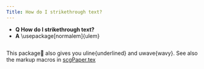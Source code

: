 ```yaml
---
Title: How do I strikethrough text?
---
```


- **Q How do I strikethrough text?**
- **A** \\usepackage[normalem]{ulem}
```\sout{text}.
```
This package also gives you uline{underlined} and uwave{wavy}.
See also the markup macros in [scgPaper.tex](https://www.iam.unibe.ch/scg/svn_repos/scgbib/LatexTemplates/scgPaper.tex)

